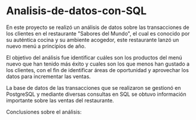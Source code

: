 # Analisis-de-datos-con-SQL

En este proyecto se realizó un análisis de datos sobre las transacciones de los clientes en el restaurante "Sabores del Mundo", el cual es conocido por su auténtica cocina y su ambiente acogedor, este restaurante lanzó un nuevo menú a principios de año.

El objetivo del análisis fue identificar cuáles son los productos del menú nuevo que han tenido más éxito y cuales son los que menos han gustado a los clientes, con el fin de identificar áreas de oportunidad y aprovechar los datos para incrementar las ventas. 

La base de datos de las transacciones que se realizaron se gestionó en PostgreSQL y mediante diversas consultas en SQL se obtuvo información importante sobre las ventas del restaurante. 

Conclusiones sobre el análisis:



